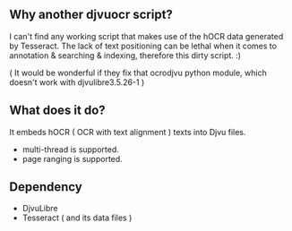 ## Why another djvuocr script? ##
I can't find any working script that makes use of the hOCR data generated by Tesseract. The lack of text positioning can be lethal when it comes to annotation & searching & indexing, therefore this dirty script. :)

( It would be wonderful if they fix that ocrodjvu python module, which doesn't work with djvulibre3.5.26-1 )

## What does it do? ##
It embeds hOCR ( OCR with text alignment ) texts into Djvu files.
* multi-thread is supported.
* page ranging is supported.

## Dependency ##
* DjvuLibre
* Tesseract ( and its data files )

